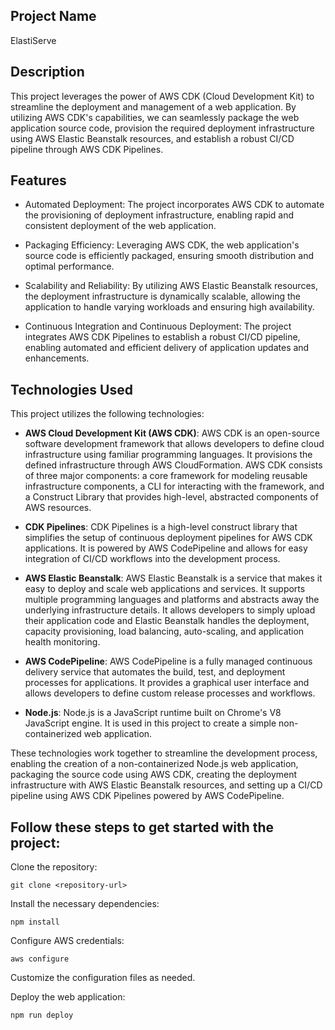 ## Project Name
ElastiServe

## Description

This project leverages the power of AWS CDK (Cloud Development Kit) to streamline the deployment and management of a web application. By utilizing AWS CDK's capabilities, we can seamlessly package the web application source code, provision the required deployment infrastructure using AWS Elastic Beanstalk resources, and establish a robust CI/CD pipeline through AWS CDK Pipelines.

## Features

- Automated Deployment: The project incorporates AWS CDK to automate the provisioning of deployment infrastructure, enabling rapid and consistent deployment of the web     application.

- Packaging Efficiency: Leveraging AWS CDK, the web application's source code is efficiently packaged, ensuring smooth distribution and optimal performance.

- Scalability and Reliability: By utilizing AWS Elastic Beanstalk resources, the deployment infrastructure is dynamically scalable, allowing the application to handle varying 
workloads and ensuring high availability.

- Continuous Integration and Continuous Deployment: The project integrates AWS CDK Pipelines to establish a robust CI/CD pipeline, enabling automated and efficient delivery of application updates and enhancements.

## Technologies Used

This project utilizes the following technologies:

- **AWS Cloud Development Kit (AWS CDK)**: AWS CDK is an open-source software development framework that allows developers to define cloud infrastructure using familiar programming languages. It provisions the defined infrastructure through AWS CloudFormation. AWS CDK consists of three major components: a core framework for modeling reusable infrastructure components, a CLI for interacting with the framework, and a Construct Library that provides high-level, abstracted components of AWS resources.

- **CDK Pipelines**: CDK Pipelines is a high-level construct library that simplifies the setup of continuous deployment pipelines for AWS CDK applications. It is powered by AWS CodePipeline and allows for easy integration of CI/CD workflows into the development process.

- **AWS Elastic Beanstalk**: AWS Elastic Beanstalk is a service that makes it easy to deploy and scale web applications and services. It supports multiple programming languages and platforms and abstracts away the underlying infrastructure details. It allows developers to simply upload their application code and Elastic Beanstalk handles the deployment, capacity provisioning, load balancing, auto-scaling, and application health monitoring.

- **AWS CodePipeline**: AWS CodePipeline is a fully managed continuous delivery service that automates the build, test, and deployment processes for applications. It provides a graphical user interface and allows developers to define custom release processes and workflows.

- **Node.js**: Node.js is a JavaScript runtime built on Chrome's V8 JavaScript engine. It is used in this project to create a simple non-containerized web application.

These technologies work together to streamline the development process, enabling the creation of a non-containerized Node.js web application, packaging the source code using AWS CDK, creating the deployment infrastructure with AWS Elastic Beanstalk resources, and setting up a CI/CD pipeline using AWS CDK Pipelines powered by AWS CodePipeline.


## Follow these steps to get started with the project:

Clone the repository:

    git clone <repository-url>

Install the necessary dependencies:

    npm install

Configure AWS credentials:

    aws configure

Customize the configuration files as needed.

Deploy the web application:

    npm run deploy
